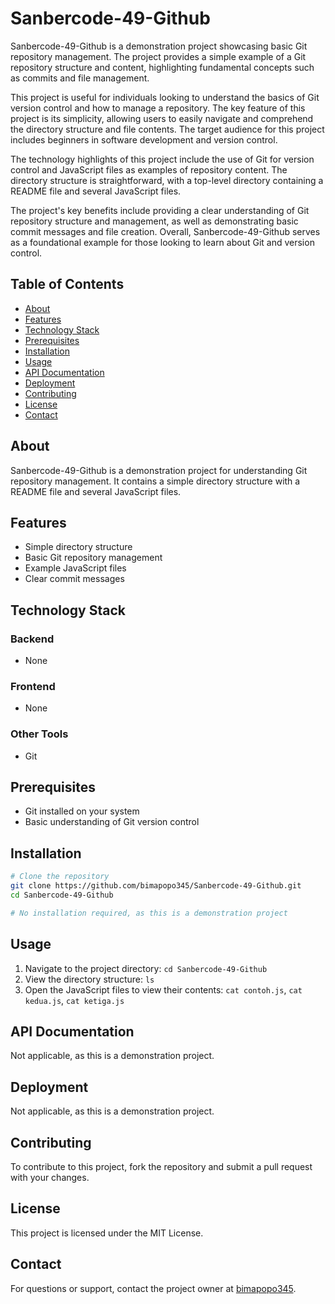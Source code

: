 # Sanbercode-49-Github
Sanbercode-49-Github is a demonstration project showcasing basic Git repository management. The project provides a simple example of a Git repository structure and content, highlighting fundamental concepts such as commits and file management.

This project is useful for individuals looking to understand the basics of Git version control and how to manage a repository. The key feature of this project is its simplicity, allowing users to easily navigate and comprehend the directory structure and file contents. The target audience for this project includes beginners in software development and version control.

The technology highlights of this project include the use of Git for version control and JavaScript files as examples of repository content. The directory structure is straightforward, with a top-level directory containing a README file and several JavaScript files.

The project's key benefits include providing a clear understanding of Git repository structure and management, as well as demonstrating basic commit messages and file creation. Overall, Sanbercode-49-Github serves as a foundational example for those looking to learn about Git and version control.

## Table of Contents
- [About](#about)
- [Features](#features)
- [Technology Stack](#technology-stack)
- [Prerequisites](#prerequisites)
- [Installation](#installation)
- [Usage](#usage)
- [API Documentation](#api-documentation)
- [Deployment](#deployment)
- [Contributing](#contributing)
- [License](#license)
- [Contact](#contact)

## About
Sanbercode-49-Github is a demonstration project for understanding Git repository management. It contains a simple directory structure with a README file and several JavaScript files.

## Features
* Simple directory structure
* Basic Git repository management
* Example JavaScript files
* Clear commit messages

## Technology Stack
### Backend
* None
### Frontend
* None
### Other Tools
* Git

## Prerequisites
* Git installed on your system
* Basic understanding of Git version control

## Installation
```bash
# Clone the repository
git clone https://github.com/bimapopo345/Sanbercode-49-Github.git
cd Sanbercode-49-Github

# No installation required, as this is a demonstration project
```

## Usage
1. Navigate to the project directory: `cd Sanbercode-49-Github`
2. View the directory structure: `ls`
3. Open the JavaScript files to view their contents: `cat contoh.js`, `cat kedua.js`, `cat ketiga.js`

## API Documentation
Not applicable, as this is a demonstration project.

## Deployment
Not applicable, as this is a demonstration project.

## Contributing
To contribute to this project, fork the repository and submit a pull request with your changes.

## License
This project is licensed under the MIT License.

## Contact
For questions or support, contact the project owner at [bimapopo345](https://github.com/bimapopo345).
